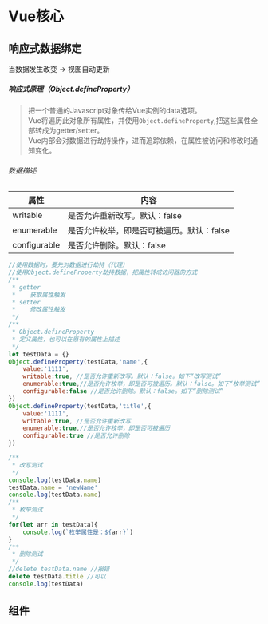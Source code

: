 # Vue核心
## 响应式数据绑定
当数据发生改变 -> 视图自动更新  
##### 响应式原理（Object.defineProperty）  
> 把一个普通的Javascript对象传给Vue实例的data选项。  
Vue将遍历此对象所有属性，并使用`Object.defineProperty`,把这些属性全部转成为getter/setter。  
Vue内部会对数据进行劫持操作，进而追踪依赖，在属性被访问和修改时通知变化。  
###### 数据描述  
| 属性 | 内容 |
|---|---|
| writable | 是否允许重新改写。默认：false |
| enumerable | 是否允许枚举，即是否可被遍历。默认：false |
| configurable | 是否允许删除。默认：false |

``` javascript
//使用数据时，要先对数据进行劫持（代理）
//使用Object.defineProperty劫持数据，把属性转成访问器的方式
/**
 * getter
 *    获取属性触发
 * setter
 *    修改属性触发
 */
/**
 * Object.defineProperty
 * 定义属性，也可以在原有的属性上描述
 */
let testData = {}
Object.defineProperty(testData,'name',{
    value:'1111',
    writable:true, //是否允许重新改写。默认：false。如下“改写测试”
    enumerable:true,//是否允许枚举，即是否可被遍历。默认：false。如下“枚举测试”
    configurable:false //是否允许删除。默认：false。如下“删除测试”
})
Object.defineProperty(testData,'title',{
    value:'1111',
    writable:true, //是否允许重新改写
    enumerable:true,//是否允许枚举，即是否可被遍历
    configurable:true //是否允许删除
})

/**
 * 改写测试
 */
console.log(testData.name)
testData.name = 'newName'
console.log(testData.name)
/**
 * 枚举测试
 */
for(let arr in testData){
    console.log(`枚举属性是：${arr}`)
}
/**
 * 删除测试
 */
//delete testData.name //报错
delete testData.title //可以
console.log(testData)
```
## 组件
